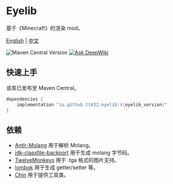 # Eyelib

基于《Minecraft》的渲染 mod。

[English](README.md) | [中文](README.cn.md)

![Maven Central Version](https://img.shields.io/maven-central/v/io.github.tt432/eyelib)
[![Ask DeepWiki](https://deepwiki.com/badge.svg)](https://deepwiki.com/TT432/eyelib)

## 快速上手

该库已发布至 Maven Central。

```groovy
dependencies {
    implementation "io.github.tt432:eyelib:${eyelib_version}"
}
```

## 依赖

- [Antlr-Molang](https://github.com/TT432/antlr-molang) 用于解析 Molang。
- [jdk-classfile-backport](https://github.com/dmlloyd/jdk-classfile-backport) 用于生成 molang 字节码。
- [TwelveMonkeys](https://github.com/haraldk/TwelveMonkeys) 用于 .tga 格式的图片支持。
- [lombok](https://projectlombok.org/) 用于生成 getter/setter 等。
- [Chin](https://github.com/TT432/chin) 用于提供工具类。